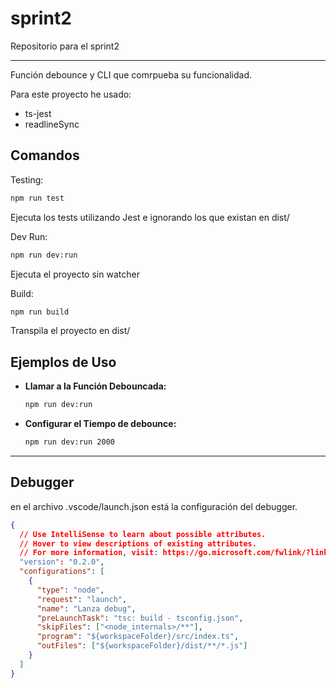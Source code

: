 # sprint2
Repositorio para el sprint2

---

Función debounce y CLI que comrpueba su funcionalidad.

Para este proyecto he usado:
- ts-jest
- readlineSync

## Comandos

Testing:

```sh
npm run test
```

Ejecuta los tests utilizando Jest e ignorando los que existan en dist/

Dev Run:

```sh
npm run dev:run
```

Ejecuta el proyecto sin watcher

Build:

```sh
npm run build
```

Transpila el proyecto en dist/

## Ejemplos de Uso

- **Llamar a la Función Debouncada:**

  ```sh
  npm run dev:run
  ```

- **Configurar el Tiempo de debounce:**
  ```sh
  npm run dev:run 2000
  ```

---

## Debugger

en el archivo .vscode/launch.json está la configuración del debugger.

```json
{
  // Use IntelliSense to learn about possible attributes.
  // Hover to view descriptions of existing attributes.
  // For more information, visit: https://go.microsoft.com/fwlink/?linkid=830387
  "version": "0.2.0",
  "configurations": [
    {
      "type": "node",
      "request": "launch",
      "name": "Lanza debug",
      "preLaunchTask": "tsc: build - tsconfig.json",
      "skipFiles": ["<node_internals>/**"],
      "program": "${workspaceFolder}/src/index.ts",
      "outFiles": ["${workspaceFolder}/dist/**/*.js"]
    }
  ]
}
```
